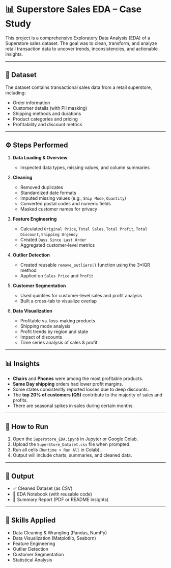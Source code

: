 
# 📊 Superstore Sales EDA – Case Study

This project is a comprehensive Exploratory Data Analysis (EDA) of a Superstore sales dataset. The goal was to clean, transform, and analyze retail transaction data to uncover trends, inconsistencies, and actionable insights.

---

## 📁 Dataset

The dataset contains transactional sales data from a retail superstore, including:
- Order information
- Customer details (with PII masking)
- Shipping methods and durations
- Product categories and pricing
- Profitability and discount metrics

---

## ⚙️ Steps Performed

1. **Data Loading & Overview**
   - Inspected data types, missing values, and column summaries

2. **Cleaning**
   - Removed duplicates
   - Standardized date formats
   - Imputed missing values (e.g., `Ship Mode`, `Quantity`)
   - Converted postal codes and numeric fields
   - Masked customer names for privacy

3. **Feature Engineering**
   - Calculated `Original Price`, `Total Sales`, `Total Profit`, `Total Discount`, `Shipping Urgency`
   - Created `Days Since Last Order`
   - Aggregated customer-level metrics

4. **Outlier Detection**
   - Created reusable `remove_outliers()` function using the 3*IQR method
   - Applied on `Sales Price` and `Profit`

5. **Customer Segmentation**
   - Used quintiles for customer-level sales and profit analysis
   - Built a cross-tab to visualize overlap

6. **Data Visualization**
   - Profitable vs. loss-making products
   - Shipping mode analysis
   - Profit trends by region and state
   - Impact of discounts
   - Time series analysis of sales & profit

---

## 📊 Insights

- **Chairs** and **Phones** were among the most profitable products.
- **Same Day shipping** orders had lower profit margins.
- Some states consistently reported losses due to deep discounts.
- The **top 20% of customers (Q5)** contribute to the majority of sales and profits.
- There are seasonal spikes in sales during certain months.

---

## 🚀 How to Run

1. Open the `Superstore_EDA.ipynb` in Jupyter or Google Colab.
2. Upload the `SuperStore_Dataset.csv` file when prompted.
3. Run all cells (`Runtime > Run All` in Colab).
4. Output will include charts, summaries, and cleaned data.

---

## 🧹 Output

- ✅ Cleaned Dataset (as CSV)
- 📓 EDA Notebook (with reusable code)
- 📄 Summary Report (PDF or README insights)

---

## 🧠 Skills Applied

- Data Cleaning & Wrangling (Pandas, NumPy)
- Data Visualization (Matplotlib, Seaborn)
- Feature Engineering
- Outlier Detection
- Customer Segmentation
- Statistical Analysis
